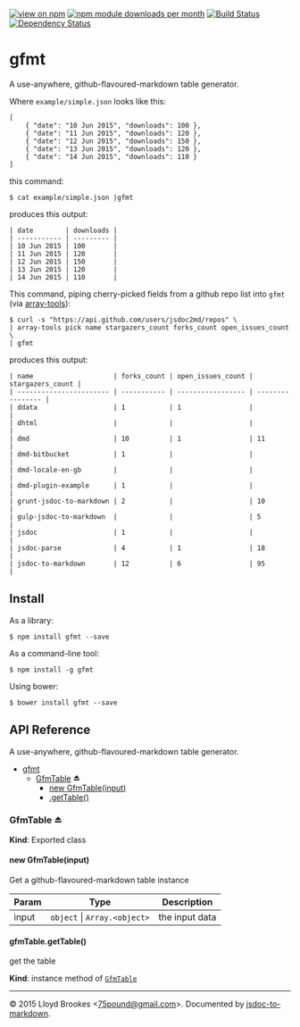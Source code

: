 [![view on npm](http://img.shields.io/npm/v/gfmt.svg)](https://www.npmjs.org/package/gfmt)
[![npm module downloads per month](http://img.shields.io/npm/dm/gfmt.svg)](https://www.npmjs.org/package/gfmt)
[![Build Status](https://travis-ci.org/75lb/gfmt.svg?branch=master)](https://travis-ci.org/75lb/gfmt)
[![Dependency Status](https://david-dm.org/75lb/gfmt.svg)](https://david-dm.org/75lb/gfmt)

# gfmt
A use-anywhere, github-flavoured-markdown table generator.

Where `example/simple.json` looks like this:
```
[
    { "date": "10 Jun 2015", "downloads": 100 },
    { "date": "11 Jun 2015", "downloads": 120 },
    { "date": "12 Jun 2015", "downloads": 150 },
    { "date": "13 Jun 2015", "downloads": 120 },
    { "date": "14 Jun 2015", "downloads": 110 }
]
```

this command:
```
$ cat example/simple.json |gfmt
```

produces this output:
```
| date        | downloads |
| ----------- | --------- |
| 10 Jun 2015 | 100       |
| 11 Jun 2015 | 120       |
| 12 Jun 2015 | 150       |
| 13 Jun 2015 | 120       |
| 14 Jun 2015 | 110       |
```

This command, piping cherry-picked fields from a github repo list into `gfmt` (via [array-tools](https://github.com/75lb/array-tools)):
```
$ curl -s "https://api.github.com/users/jsdoc2md/repos" \
| array-tools pick name stargazers_count forks_count open_issues_count \
| gfmt
```

produces this output:
```
| name                    | forks_count | open_issues_count | stargazers_count |
| ----------------------- | ----------- | ----------------- | ---------------- |
| ddata                   | 1           | 1                 |                  |
| dhtml                   |             |                   |                  |
| dmd                     | 10          | 1                 | 11               |
| dmd-bitbucket           | 1           |                   |                  |
| dmd-locale-en-gb        |             |                   |                  |
| dmd-plugin-example      | 1           |                   |                  |
| grunt-jsdoc-to-markdown | 2           |                   | 10               |
| gulp-jsdoc-to-markdown  |             |                   | 5                |
| jsdoc                   | 1           |                   |                  |
| jsdoc-parse             | 4           | 1                 | 18               |
| jsdoc-to-markdown       | 12          | 6                 | 95               |
```

## Install
As a library:

```
$ npm install gfmt --save
```

As a command-line tool:
```
$ npm install -g gfmt
```

Using bower:
```
$ bower install gfmt --save
```

## API Reference
A use-anywhere, github-flavoured-markdown table generator.


* [gfmt](#module_gfmt)
  * [GfmTable](#exp_module_gfmt--GfmTable) ⏏
    * [new GfmTable(input)](#new_module_gfmt--GfmTable_new)
    * [.getTable()](#module_gfmt--GfmTable+getTable)

<a name="exp_module_gfmt--GfmTable"></a>
### GfmTable ⏏
**Kind**: Exported class  
<a name="new_module_gfmt--GfmTable_new"></a>
#### new GfmTable(input)
Get a github-flavoured-markdown table instance


| Param | Type | Description |
| --- | --- | --- |
| input | <code>object</code> &#124; <code>Array.&lt;object&gt;</code> | the input data |

<a name="module_gfmt--GfmTable+getTable"></a>
#### gfmTable.getTable()
get the table

**Kind**: instance method of <code>[GfmTable](#exp_module_gfmt--GfmTable)</code>  
* * *

&copy; 2015 Lloyd Brookes \<75pound@gmail.com\>. Documented by [jsdoc-to-markdown](https://github.com/jsdoc2md/jsdoc-to-markdown).
